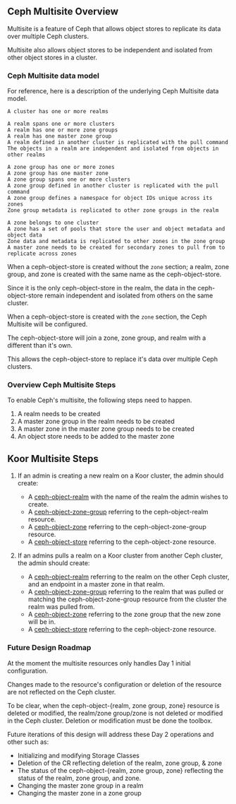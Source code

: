 ## Ceph Multisite Overview

Multisite is a feature of Ceph that allows object stores to replicate its data over multiple Ceph clusters.

Multisite also allows object stores to be independent and isolated from other object stores in a cluster.

### Ceph Multisite data model

For reference, here is a description of the underlying Ceph Multisite data model.

```
A cluster has one or more realms

A realm spans one or more clusters
A realm has one or more zone groups
A realm has one master zone group
A realm defined in another cluster is replicated with the pull command
The objects in a realm are independent and isolated from objects in other realms

A zone group has one or more zones
A zone group has one master zone
A zone group spans one or more clusters
A zone group defined in another cluster is replicated with the pull command
A zone group defines a namespace for object IDs unique across its zones
Zone group metadata is replicated to other zone groups in the realm

A zone belongs to one cluster
A zone has a set of pools that store the user and object metadata and object data
Zone data and metadata is replicated to other zones in the zone group
A master zone needs to be created for secondary zones to pull from to replicate across zones
```

When a ceph-object-store is created without the `zone` section; a realm, zone group, and zone is created with the same name as the ceph-object-store.

Since it is the only ceph-object-store in the realm, the data in the ceph-object-store remain independent and isolated from others on the same cluster.

When a ceph-object-store is created with the `zone` section, the Ceph Multisite will be configured.

The ceph-object-store will join a zone, zone group, and realm with a different than it's own.

This allows the ceph-object-store to replace it's data over multiple Ceph clusters.

### Overview Ceph Multisite Steps
To enable Ceph's multisite, the following steps need to happen.

1. A realm needs to be created
2. A master zone group in the realm needs to be created
3. A master zone in the master zone group needs to be created
4. An object store needs to be added to the master zone

## Koor Multisite Steps

1. If an admin is creating a new realm on a Koor cluster, the admin should create:

    - A [ceph-object-realm](/design/ceph/object/realm.md) with the name of the realm the admin wishes to create.
    - A [ceph-object-zone-group](/design/ceph/object/zone-group.md) referring to the ceph-object-realm resource.
    - A [ceph-object-zone](/design/ceph/object/zone.md) referring to the ceph-object-zone-group resource.
    - A [ceph-object-store](/design/ceph/object/store.md) referring to the ceph-object-zone resource.

2. If an admins pulls a realm on a Koor cluster from another Ceph cluster, the admin should create:

    - A [ceph-object-realm](/design/ceph/object/realm.md) referring to the realm on the other Ceph cluster, and an endpoint in a master zone in that realm.
    - A [ceph-object-zone-group](/design/ceph/object/zone-group.md) referring to the realm that was pulled or matching the ceph-object-zone-group resource from the cluster the realm was pulled from.
    - A [ceph-object-zone](/design/ceph/object/zone.md) referring to the zone group that the new zone will be in.
    - A [ceph-object-store](/design/ceph/object/store.md) referring to the ceph-object-zone resource.

### Future Design Roadmap

At the moment the multisite resources only handles Day 1 initial configuration.

Changes made to the resource's configuration or deletion of the resource are not reflected on the Ceph cluster.

To be clear, when the ceph-object-{realm, zone group, zone} resource is deleted or modified, the realm/zone group/zone is not deleted or modified in the Ceph cluster. Deletion or modification must be done the toolbox.

Future iterations of this design will address these Day 2 operations and other such as:

- Initializing and modifying Storage Classes
- Deletion of the CR reflecting deletion of the realm, zone group, & zone
- The status of the ceph-object-{realm, zone group, zone} reflecting the status of the realm, zone group, and zone.
- Changing the master zone group in a realm
- Changing the master zone in a zone group

